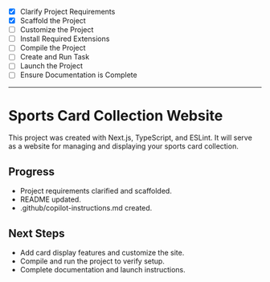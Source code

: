 - [x] Clarify Project Requirements
- [x] Scaffold the Project
- [ ] Customize the Project
- [ ] Install Required Extensions
- [ ] Compile the Project
- [ ] Create and Run Task
- [ ] Launch the Project
- [ ] Ensure Documentation is Complete

---

# Sports Card Collection Website

This project was created with Next.js, TypeScript, and ESLint. It will serve as a website for managing and displaying your sports card collection.

## Progress

- Project requirements clarified and scaffolded.
- README updated.
- .github/copilot-instructions.md created.

## Next Steps

- Add card display features and customize the site.
- Compile and run the project to verify setup.
- Complete documentation and launch instructions.
